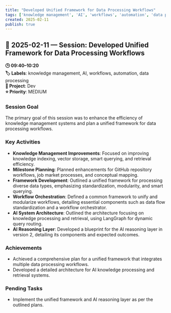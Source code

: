 ```yaml
---
title: "Developed Unified Framework for Data Processing Workflows"
tags: ['knowledge management', 'AI', 'workflows', 'automation', 'data processing']
created: 2025-02-11
publish: true
---
```


## 📅 2025-02-11 — Session: Developed Unified Framework for Data Processing Workflows

**🕒 09:40–10:20**  
**🏷️ Labels**: knowledge management, AI, workflows, automation, data processing  
**📂 Project**: Dev  
**⭐ Priority**: MEDIUM  


### Session Goal
The primary goal of this session was to enhance the efficiency of knowledge management systems and plan a unified framework for data processing workflows.

### Key Activities
- **Knowledge Management Improvements**: Focused on improving knowledge indexing, vector storage, smart querying, and retrieval efficiency.
- **Milestone Planning**: Planned enhancements for GitHub repository workflows, job market processes, and conceptual mapping.
- **Framework Development**: Outlined a unified framework for processing diverse data types, emphasizing standardization, modularity, and smart querying.
- **Workflow Orchestration**: Defined a common framework to unify and modularize workflows, detailing essential components such as data flow standardization and a workflow orchestrator.
- **AI System Architecture**: Outlined the architecture focusing on knowledge processing and retrieval, using LangGraph for dynamic query routing.
- **AI Reasoning Layer**: Developed a blueprint for the AI reasoning layer in version 2, detailing its components and expected outcomes.

### Achievements
- Achieved a comprehensive plan for a unified framework that integrates multiple data processing workflows.
- Developed a detailed architecture for AI knowledge processing and retrieval systems.

### Pending Tasks
- Implement the unified framework and AI reasoning layer as per the outlined plans.
